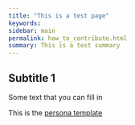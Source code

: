 ```yaml
---
title: "This is a test page"
keywords: 
sidebar: main
permalink: how_to_contribute.html
summary: This is a test summary
---
```



## Subtitle 1

Some text that you can fill in


This is the [persona template](TEMPLATE_persona)